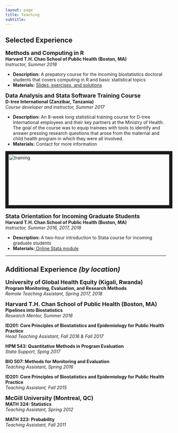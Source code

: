```yaml
---
layout: page
title: Teaching
subtitle: 
---
```


## Selected Experience

<strong style="font-size: 125%;"> Methods and Computing in R </strong>  
**Harvard T.H. Chan School of Public Health (Boston, MA)**  
_Instructor, Summer 2018_  
+ **Description:** A prepatory course for the incoming biostatistics doctoral students that covers computing in R and basic statistical topics
+ **Materials:** <a href="https://isabelfulcher.github.io/methodsprep/"> Slides, exercises, and solutions</a> 

<strong style="font-size: 125%;"> Data Analysis and Stata Software Training Course </strong>  
**D-tree International (Zanzibar, Tanzania)**  
_Course developer and instructor, Summer 2017_  
+ **Description:** An 8-week long statistical training course for D-tree International employees and their key partners at the Ministry of Health. The goal of the course was to equip trainees with tools to identify and answer pressing research questions that arose from the maternal and child health program in which they were all involved. 
+ **Materials:** Contact for more information

<img src="https://isabelfulcher.github.io/img/training.png" align="middle"
alt="training" width="720" height="160" border="10" />

<strong style="font-size: 125%;"> Stata Orientation for Incoming Graduate Students </strong>  
**Harvard T.H. Chan School of Public Health (Boston, MA)**  
_Instructor, Summer 2016, 2017, 2018_  
+ **Description:** A two-hour introduction to Stata course for incoming graduate students
+ **Materials:**<a href="https://www.hsph.harvard.edu/orientation/stata-module/"> Online Stata module</a> 


---


## Additional Experience _(by location)_

<strong style="font-size: 125%;"> University of Global Health Equity (Kigali, Rwanda) </strong>  
**Program Monitoring, Evaluation, and Research Methods**  
_Remote Teaching Assistant, Spring 2017, 2018_

<strong style="font-size: 125%;"> Harvard T.H. Chan School of Public Health (Boston, MA) </strong>  
**Pipelines into Biostatistics**  
_Research Mentor, Summer 2018_

**ID201: Core Principles of Biostatistics and Epidemiology for Public Health Practice**  
_Head Teaching Assistant, Fall 2016 & Fall 2017_  

**HPM 543: Quantitative Methods in Program Evaluation**  
_Stata Support, Sping 2017_

**BIO 507: Methods for Monitoring and Evaluation**  
_Teaching Assistant, Spring 2016_

**ID201: Core Principles of Biostatistics and Epidemiology for Public Health Practice**  
_Teaching Assistant, Fall 2015_

<strong style="font-size: 125%;"> McGill University (Montreal, QC) </strong>  
**MATH 324: Statistics**  
_Teaching Assistant, Spring 2012_

**MATH 323: Probability**  
_Teaching Assistant, Fall 2011_
